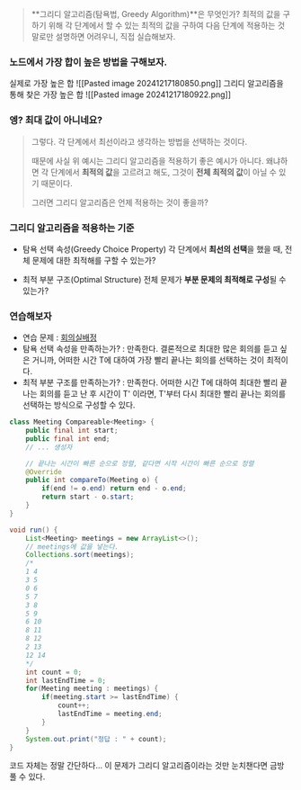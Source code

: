 > **그리디 알고리즘(탐욕법, Greedy Algorithm)**은 무엇인가?
> 최적의 값을 구하기 위해 각 단계에서 할 수 있는 최적의 값을 구하여 다음 단계에 적용하는 것
> 말로만 설명하면 어려우니, 직접 실습해보자.
### 노드에서 가장 합이 높은 방법을 구해보자.
실제로 가장 높은 합
![[Pasted image 20241217180850.png]]
그리디 알고리즘을 통해 찾은 가장 높은 합
![[Pasted image 20241217180922.png]]
### 엥? 최대 값이 아니네요?
> 그렇다. 각 단계에서 최선이라고 생각하는 방법을 선택하는 것이다.
> 
> 때문에 사실 위 예시는 그리디 알고리즘을 적용하기 좋은 예시가 아니다. 왜냐하면 각 단계에서 **최적의 값**을 고르려고 해도, 그것이 **전체 최적의 값**이 아닐 수 있기 때문이다.
> 
> 그러면 그리디 알고리즘은 언제 적용하는 것이 좋을까?
### 그리디 알고리즘을 적용하는 기준
- 탐욕 선택 속성(Greedy Choice Property)
   각 단계에서 **최선의 선택**을 했을 때, 전체 문제에 대한 최적해를 구할 수 있는가?
   
   
- 최적 부분 구조(Optimal Structure)
   전체 문제가 **부분 문제의 최적해로 구성**될 수 있는가?
### 연습해보자
- 연습 문제 : [회의실배정](https://www.acmicpc.net/problem/1931)
- 탐욕 선택 속성을 만족하는가? : 만족한다. 결론적으로 최대한 많은 회의를 듣고 싶은 거니까, 어떠한 시간 T에 대하여 가장 빨리 끝나는 회의를 선택하는 것이 최적이다.
- 최적 부분 구조를 만족하는가? : 만족한다. 어떠한 시간 T에 대하여 최대한 빨리 끝나는 회의를 듣고 난 후 시간이 T' 이라면, T'부터 다시 최대한 빨리 끝나는 회의를 선택하는 방식으로 구성할 수 있다.
```java
class Meeting Compareable<Meeting> {
	public final int start;
	public final int end;
	// ... 생성자

	// 끝나는 시간이 빠른 순으로 정렬, 같다면 시작 시간이 빠른 순으로 정렬
	@Override
	public int compareTo(Meeting o) {
		if(end != o.end) return end - o.end;
		return start - o.start;
	}
}

void run() {
	List<Meeting> meetings = new ArrayList<>();
	// meetings에 값을 넣는다.
	Collections.sort(meetings);
	/*
	1 4
	3 5
	0 6
	5 7
	3 8
	5 9
	6 10
	8 11
	8 12
	2 13
	12 14
	*/
	int count = 0;
	int lastEndTime = 0;
	for(Meeting meeting : meetings) {
		if(meeting.start >= lastEndTime) {
			count++;
			lastEndTime = meeting.end;
		}
	}
	System.out.print("정답 : " + count);
}
```
코드 자체는 정말 간단하다...
이 문제가 그리디 알고리즘이라는 것만 눈치챈다면 금방 풀 수 있다.